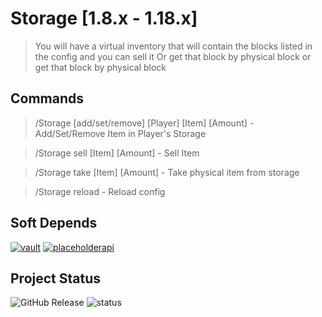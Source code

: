 # Storage  [1.8.x - 1.18.x]

> You will have a virtual inventory that will contain the blocks listed in the config and you can sell it Or get that block by physical block or get that block by physical block

## Commands

> /Storage [add/set/remove] [Player] [Item] [Amount] - Add/Set/Remove Item in Player's Storage

> /Storage sell [Item] [Amount] - Sell Item

> /Storage take [Item] [Amount] - Take physical item from storage 
 
> /Storage reload - Reload config
 
## Soft Depends

[![vault](https://img.shields.io/badge/Vault-1.7-blue?style=for-the-badge)](https://www.spigotmc.org/resources/34315/)
[![placeholderapi](https://img.shields.io/badge/PlaceholderAPI-2.11.11-blue?style=for-the-badge)](https://www.spigotmc.org/resources/6245/) <br>

## Project Status

![GitHub Release](https://img.shields.io/github/release/VoChiDanh/Storage.svg?style=for-the-badge)
![status](https://img.shields.io/badge/Project--Status-Active-green?style=for-the-badge) 
